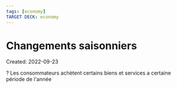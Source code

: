 ```yaml
---
tags: [economy]
TARGET DECK: economy
---
```

# Changements saisonniers
Created: 2022-09-23

?
Les consommateurs achètent certains biens et services a certaine période de l'année
<!--SR:!2024-06-12,418,290-->